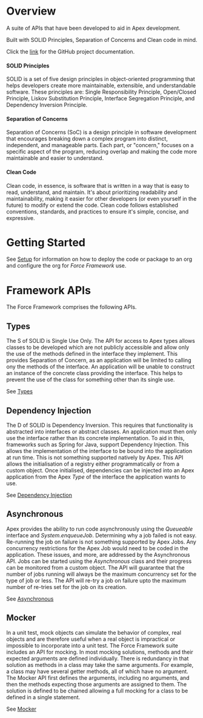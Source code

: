 # Overview
A suite of APIs that have been developed to aid in Apex development.

Built with SOLID Principles, Separation of Concerns and Clean code in mind.

Click the [link](https://markbrennand.github.io/force-framework/) for the GitHub project documentation.

#### SOLID Principles
SOLID is a set of five design principles in object-oriented programming that helps developers create more maintainable,
extensible, and understandable software. These principles are: Single Responsibility Principle, Open/Closed Principle,
Liskov Substitution Principle, Interface Segregation Principle, and Dependency Inversion Principle.

#### Separation of Concerns
Separation of Concerns (SoC) is a design principle in software development that encourages breaking down a complex
program into distinct, independent, and manageable parts. Each part, or "concern," focuses on a specific aspect of the
program, reducing overlap and making the code more maintainable and easier to understand.

#### Clean Code
Clean code, in essence, is software that is written in a way that is easy to read, understand, and maintain. It's about
prioritizing readability and maintainability, making it easier for other developers (or even yourself in the future) to
modify or extend the code. Clean code follows established conventions, standards, and practices to ensure it's simple,
concise, and expressive.

# Getting Started

See [Setup](SETUP.md) for information on how to deploy the code or package to an org and configure the org
for _Force Framework_ use.

# Framework APIs
The Force Framework comprises the following APIs. 

## Types
The S of SOLID is Single Use Only. The API for access to Apex types allows classes to
be developed which are not publicly accessible and allow only the use of the methods defined in the
interface they implement. This provides Separation of Concern, as an application will
be limited to calling ony the methods of the interface. An application will be unable to construct an instance of the
concrete class providing the interface. This helps to prevent the use of the class for something other than its
single use.

See [Types](source/types/README.md)

## Dependency Injection
The D of SOLID is Dependency Inversion. This requires that functionality is abstracted into interfaces or abstract
classes. An application must then only use the interface rather than its concrete implementation. To aid in this,
frameworks such as Spring for Java, support Dependency Injection. This allows the implementation of the interface to be
bound into the application at run time. This is not something supported natively by Apex. This API
allows the initialisation of a registry either programmatically or from a custom object. Once initialised, dependencies
can be injected into an Apex application from the Apex _Type_ of the interface the application wants to use.

See [Dependency Injection](source/dependency/README.md)

## Asynchronous
Apex provides the ability to run code asynchronously using the _Queueable_ interface and _System.enqueueJob_.
Determining why a job failed is not easy. Re-running the job on failure is not something supported
by Apex Jobs. Any concurrency restrictions for the Apex Job would need to be coded in the application.
These issues, and more, are addressed by the Asynchronous API. Jobs can be started
using the _Asynchronous_ class and their progress can be monitored from a custom object. The API
will guarantee that the number of jobs running will always be the maximum concurrency set for the type
of job or less. The API will re-try a job on failure upto the maximum number of re-tries set for
the job on its creation.

See [Asynchronous](source/asynchronous/README.md)

## Mocker
In a unit test, mock objects can simulate the behavior of complex, real objects and are therefore useful when a real
object is impractical or impossible to incorporate into a unit test. The Force Framework suite includes an API for 
mocking. In most mocking solutions, methods and their expected arguments are defined individually. There is redundancy
in that solution as methods in a class may take the same arguments. For example, a class may have several getter
methods, all of which have no argument. The Mocker API first defines the arguments, including no arguments, and then
the methods expecting those arguments are assigned to them. The solution is defined to be chained allowing  a full
mocking for a class to be defined in a single statement.

See [Mocker](source/mocker/README.md)

